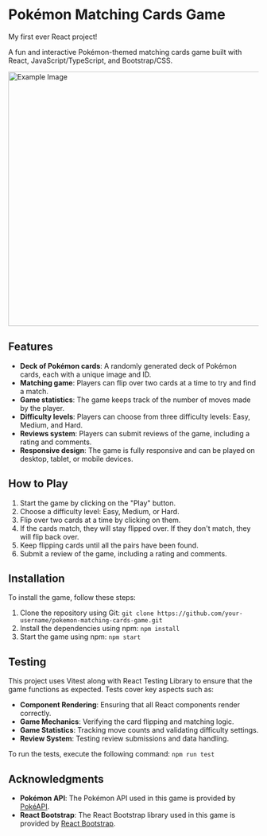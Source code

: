 # Pokémon Matching Cards Game

My first ever React project!

A fun and interactive Pokémon-themed matching cards game built with React, JavaScript/TypeScript, and Bootstrap/CSS.

<img src="https://live.staticflickr.com/65535/54257382696_4a0ca9d9cd_o.gif" alt="Example Image" width="512">

## Features

* **Deck of Pokémon cards**: A randomly generated deck of Pokémon cards, each with a unique image and ID.
* **Matching game**: Players can flip over two cards at a time to try and find a match.
* **Game statistics**: The game keeps track of the number of moves made by the player.
* **Difficulty levels**: Players can choose from three difficulty levels: Easy, Medium, and Hard.
* **Reviews system**: Players can submit reviews of the game, including a rating and comments.
* **Responsive design**: The game is fully responsive and can be played on desktop, tablet, or mobile devices.

## How to Play

1. Start the game by clicking on the "Play" button.
2. Choose a difficulty level: Easy, Medium, or Hard.
3. Flip over two cards at a time by clicking on them.
4. If the cards match, they will stay flipped over. If they don't match, they will flip back over.
5. Keep flipping cards until all the pairs have been found.
6. Submit a review of the game, including a rating and comments.

## Installation

To install the game, follow these steps:

1. Clone the repository using Git: `git clone https://github.com/your-username/pokemon-matching-cards-game.git`
2. Install the dependencies using npm: `npm install`
3. Start the game using npm: `npm start`

## Testing

This project uses Vitest along with React Testing Library to ensure that the game functions as expected. Tests cover key aspects such as:

- **Component Rendering**: Ensuring that all React components render correctly.
- **Game Mechanics**: Verifying the card flipping and matching logic.
- **Game Statistics**: Tracking move counts and validating difficulty settings.
- **Review System**: Testing review submissions and data handling.

To run the tests, execute the following command: `npm run test`

## Acknowledgments

* **Pokémon API**: The Pokémon API used in this game is provided by [PokéAPI](https://pokeapi.co/).
* **React Bootstrap**: The React Bootstrap library used in this game is provided by [React Bootstrap](https://react-bootstrap.github.io/).

